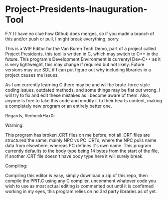 # Project-Presidents-Inauguration-Tool

F.Y.I I have no clue how Github does merges, so if you made a branch of this and/or push or pull, I might break everything, sorry.

This is a WIP Editor for the Van Buren Tech Demo, part of a project called Project Presidents, this tool is written in C, which may switch to C++ in the future. This program's Development Environment is currentyl Dev-C++ as it is very lightweight, this may change if required but not likely. Future versions may use SDL if I can put figure out why including libraries in a project causes me issues.

As I am currently learning C there may be and will be brute-force style coding issues, outdated methods, and some things may be flat out wrong. I will try to fix and edit these mistakes as I become aware of them. Also, anyone is free to take this code and modify it to their hearts content, making a completely new program or an entirely better one.

Regards, RedneckHax0r

Warning:

This program has broken .CRT files on me before, not all .CRT files are structured the same, mainly NPC vs PC .CRTs, where the NPC pulls name data from elsewhere, whereas PC defines it's own name. This program currently defaults to the body type being 14 bytes from the start of the file, if another .CRT file doesn't have body type here it will surely break.

Compiling:

Compiling this editor is easy, simply download a zip of this repo, then compile the PPIT.C using any C compiler, uncomment whatever code you wish to use as most actual editing is commented out until it is confirmed working in my eyes, this program relies on no 3rd party libraries as of yet.
